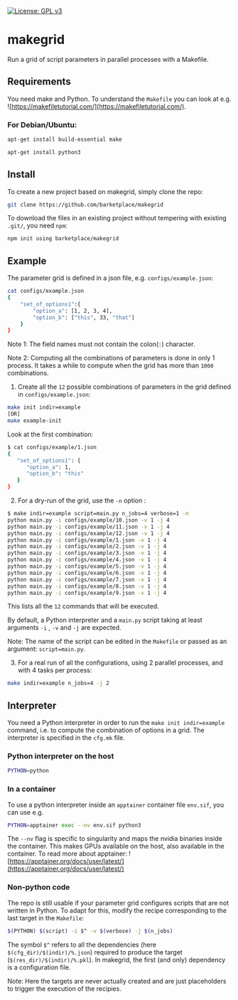 [![License: GPL v3](https://img.shields.io/badge/License-GPLv3-blue.svg)](https://www.gnu.org/licenses/gpl-3.0)

# makegrid
Run a grid of script parameters in parallel processes with a Makefile.

## Requirements
You need make and Python.
To understand the `Makefile` you can look at e.g. ![https://makefiletutorial.com/](https://makefiletutorial.com/).

### For Debian/Ubuntu:
```bash
apt-get install build-essential make
```

```bash
apt-get install python3
```

## Install
To create a new project based on makegrid, simply clone the repo:
```bash
git clone https://github.com/barketplace/makegrid 
```

To download the files in an existing project without tempering with existing `.git/`, you need `npm`:
```bash
npm init using barketplace/makegrid
```


## Example
The parameter grid is defined in a json file, e.g. `configs/example.json`:
```bash
cat configs/example.json
{
    "set_of_options1":{
        "option_a": [1, 2, 3, 4], 
        "option_b": ["this", 33, "that"]
    }
}
```

Note 1: The field names must not contain the colon(`:`) character.

Note 2: Computing all the combinations of parameters is done in only 1 process. It takes a while to compute when the grid has more than `1000` combinations.

1. Create all the `12` possible combinations of parameters in the grid defined in `configs/example.json`:
```bash
make init indir=example
[OR]
make example-init
```

Look at the first combination:
```bash
$ cat configs/example/1.json 
{
   "set_of_options1": {
      "option_a": 1,
      "option_b": "this"
   }
}
```

2. For a dry-run of the grid, use the `-n` option :

```bash
$ make indir=example script=main.py n_jobs=4 verbose=1 -n
python main.py -i configs/example/10.json -v 1 -j 4
python main.py -i configs/example/11.json -v 1 -j 4
python main.py -i configs/example/12.json -v 1 -j 4
python main.py -i configs/example/1.json -v 1 -j 4
python main.py -i configs/example/2.json -v 1 -j 4
python main.py -i configs/example/3.json -v 1 -j 4
python main.py -i configs/example/4.json -v 1 -j 4
python main.py -i configs/example/5.json -v 1 -j 4
python main.py -i configs/example/6.json -v 1 -j 4
python main.py -i configs/example/7.json -v 1 -j 4
python main.py -i configs/example/8.json -v 1 -j 4
python main.py -i configs/example/9.json -v 1 -j 4
```
This lists all the `12` commands that will be executed.

By default, a Python interpreter and a `main.py` script taking at least arguments `-i` , `-v` and `-j` are expected.

Note: The name of the script can be edited in the `Makefile` or passed as an argument: `script=main.py`.

3. For a real run of all the configurations, using 2 parallel processes, and with 4 tasks per process:

```bash
make indir=example n_jobs=4 -j 2
```

## Interpreter
You need a Python interpreter in order to run the `make init indir=example` command, i.e. to compute the combination of options in a grid.
The interpreter is specified in the `cfg.mk` file.

### Python interpreter on the host
```bash
PYTHON=python
```

### In a container
To use a python interpreter inside an `apptainer` container file `env.sif`, you can use e.g.
```bash
PYTHON=apptainer exec --nv env.sif python3
```

The `--nv` flag is specific to singularity and maps the nvidia binaries inside the container. This makes GPUs available on the host, also available in the container.
To read more about apptainer: ![https://apptainer.org/docs/user/latest/](https://apptainer.org/docs/user/latest/)

### Non-python code
The repo is still usable if your parameter grid configures scripts that are not written in Python. 
To adapt for this, modify the recipe corresponding to the last target in the `Makefile`:
```bash
$(PYTHON) $(script) -i $^ -v $(verbose) -j $(n_jobs)
```

The symbol `$^` refers to all the dependencies (here `$(cfg_dir)/$(indir)/%.json`) required to produce the target (`$(res_dir)/$(indir)/%.pkl`).
In makegrid, the first (and only) dependency is a configuration file.

Note: Here the targets are never actually created and are just placeholders to trigger the execution of the recipies.

